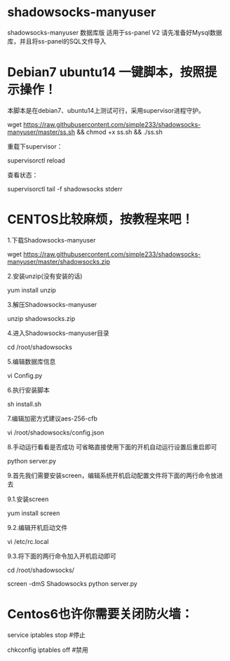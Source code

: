 # shadowsocks-manyuser
shadowsocks-manyuser 数据库版 适用于ss-panel V2
请先准备好Mysql数据库，并且将ss-panel的SQL文件导入

# Debian7 ubuntu14 一键脚本，按照提示操作！

本脚本是在debian7、ubuntu14上测试可行，采用supervisor进程守护。

wget https://raw.githubusercontent.com/simple233/shadowsocks-manyuser/master/ss.sh && chmod +x ss.sh && ./ss.sh

重载下supervisor：

supervisorctl reload

查看状态：

supervisorctl tail -f shadowsocks stderr

# CENTOS比较麻烦，按教程来吧！

1.下载Shadowsocks-manyuser

wget https://raw.githubusercontent.com/simple233/shadowsocks-manyuser/master/shadowsocks.zip

2.安装unzip(没有安装的话)

yum install unzip

3.解压Shadowsocks-manyuser

unzip shadowsocks.zip

4.进入Shadowsocks-manyuser目录

cd /root/shadowsocks 

5.编辑数据库信息

vi Config.py

6.执行安装脚本

sh install.sh

7.编辑加密方式建议aes-256-cfb

vi /root/shadowsocks/config.json

8.手动运行看看是否成功 可省略直接使用下面的开机自动运行设置后重启即可

python server.py

9.首先我们需要安装screen，编辑系统开机启动配置文件将下面的两行命令放进去

9.1.安装screen

yum install screen

9.2.编辑开机启动文件

vi /etc/rc.local

9.3.将下面的两行命令加入开机启动即可

cd /root/shadowsocks/

screen -dmS Shadowsocks python server.py 

# Centos6也许你需要关闭防火墙：

service iptables stop #停止

chkconfig iptables off #禁用 
